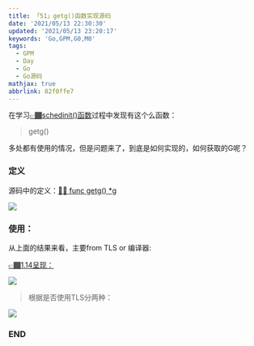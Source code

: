 ```yaml
---
title: 「51」getg()函数实现源码
date: '2021/05/13 22:30:30'
updated: '2021/05/13 23:20:17'
keywords: 'Go,GPM,G0,M0'
tags:
  - GPM
  - Day
  - Go
  - Go源码
mathjax: true
abbrlink: 82f0ffe7
---
```


在学习[👉🏾schedinit()函数](https://blog.imrcrab.com/archives/a90dcb34.html#call-schedinit%E5%87%BD%E6%95%B0)过程中发现有这个么函数：
>getg()

多处都有使用的情况，但是问题来了，到底是如何实现的，如何获取的G呢？

<!--more-->

### 定义
源码中的定义：[🙌🏽  func getg() *g](https://github.com/golang/go/blob/release-branch.go1.14/src/runtime/stubs.go#L18)


![](https://github.com/crab21/Images/tree/master/clipboard_20210513_113610.png)


### 使用：

从上面的结果来看，主要from TLS or 编译器:

[👉🏾1.14呈现：](https://github.com/golang/go/blob/release-branch.go1.14/src/cmd/compile/internal/amd64/ssa.go#L895)


![](https://github.com/crab21/Images/tree/master/clipboard_20210513_114619.png)


>根据是否使用TLS分两种：

![](https://github.com/crab21/Images/tree/master/clipboard_20210513_115015.png)

### END
